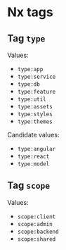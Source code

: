 # Nx tags

## Tag `type`

Values:

- `type:app`
- `type:service`
- `type:db`
- `type:feature`
- `type:util`
- `type:assets`
- `type:styles`
- `type:themes`

Candidate values:

- `type:angular`
- `type:react`
- `type:model`

## Tag `scope`

Values:

- `scope:client`
- `scope:admin`
- `scope:backend`
- `scope:shared`